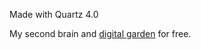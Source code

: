 Made with Quartz 4.0

My second brain and [digital garden](https://jzhao.xyz/posts/networked-thought) for free. 